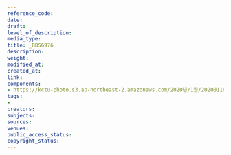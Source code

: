 ```yaml
---
reference_code: 
date: 
draft: 
level_of_description: 
media_type: 
title: _BBS6976
description: 
weight: 
modified_at: 
created_at: 
link: 
components:
- https://kctu-photo.s3.ap-northeast-2.amazonaws.com/2020년/1월/20200118_톨게이트+도명화+지부장,+유창근+지회장+단식+2일차/_BBS6976.jpg
tags:
- 
creators: 
subjects: 
sources: 
venues: 
public_access_status: 
copyright_status: 
---
```

